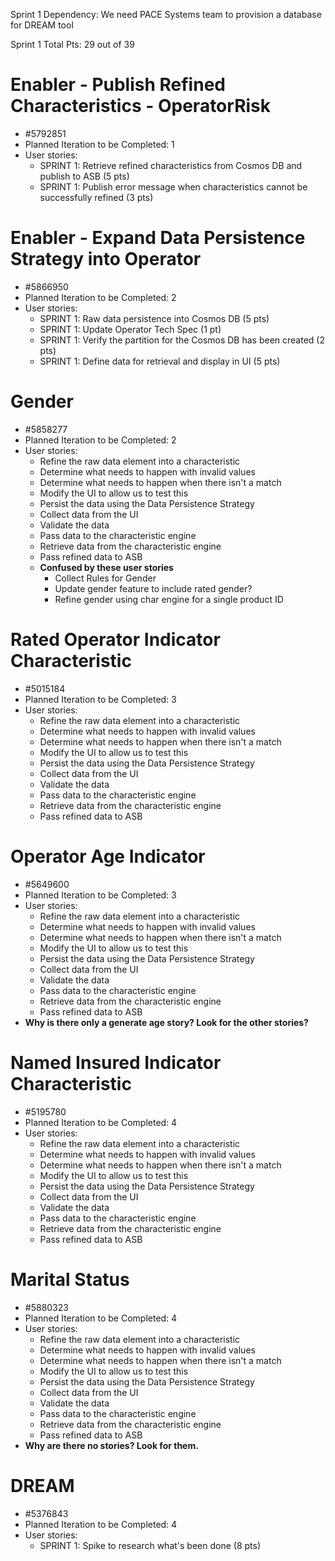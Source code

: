 Sprint 1 Dependency:  We need PACE Systems team to provision a database for DREAM tool

Sprint 1 Total Pts:  29 out of 39



# Enabler - Publish Refined Characteristics - OperatorRisk
- #5792851
- Planned Iteration to be Completed:  1
- User stories:
    - SPRINT 1:  Retrieve refined characteristics from Cosmos DB and publish to ASB (5 pts)
    - SPRINT 1:  Publish error message when characteristics cannot be successfully refined (3 pts)

# Enabler - Expand Data Persistence Strategy into Operator
- #5866950
- Planned Iteration to be Completed:  2
- User stories:
    - SPRINT 1: Raw data persistence into Cosmos DB (5 pts)
    - SPRINT 1:  Update Operator Tech Spec (1 pt)
    - SPRINT 1:  Verify the partition for the Cosmos DB has been created (2 pts)
    - SPRINT 1:  Define data for retrieval and display in UI (5 pts)


# Gender
- #5858277
- Planned Iteration to be Completed:  2
- User stories:
    - Refine the raw data element into a characteristic
    - Determine what needs to happen with invalid values
    - Determine what needs to happen when there isn't a match
    - Modify the UI to allow us to test this
    - Persist the data using the Data Persistence Strategy
    - Collect data from the UI
    - Validate the data
    - Pass data to the characteristic engine
    - Retrieve data from the characteristic engine
    - Pass refined data to ASB
    - **Confused by these user stories**
        - Collect Rules for Gender
        - Update gender feature to include rated gender?
        - Refine gender using char engine for a single product ID	
				

# Rated Operator Indicator Characteristic
- #5015184
- Planned Iteration to be Completed:  3
- User stories:
    - Refine the raw data element into a characteristic
    - Determine what needs to happen with invalid values
    - Determine what needs to happen when there isn't a match
    - Modify the UI to allow us to test this
    - Persist the data using the Data Persistence Strategy
    - Collect data from the UI
    - Validate the data
    - Pass data to the characteristic engine
    - Retrieve data from the characteristic engine
    - Pass refined data to ASB

# Operator Age Indicator
- #5649600 
- Planned Iteration to be Completed:  3
- User stories:
    - Refine the raw data element into a characteristic
    - Determine what needs to happen with invalid values
    - Determine what needs to happen when there isn't a match
    - Modify the UI to allow us to test this
    - Persist the data using the Data Persistence Strategy
    - Collect data from the UI
    - Validate the data
    - Pass data to the characteristic engine
    - Retrieve data from the characteristic engine
    - Pass refined data to ASB
- **Why is there only a generate age story?  Look for the other stories?**	

# Named Insured Indicator Characteristic
- #5195780 
- Planned Iteration to be Completed:  4
- User stories:
    - Refine the raw data element into a characteristic
    - Determine what needs to happen with invalid values
    - Determine what needs to happen when there isn't a match
    - Modify the UI to allow us to test this
    - Persist the data using the Data Persistence Strategy
    - Collect data from the UI
    - Validate the data
    - Pass data to the characteristic engine
    - Retrieve data from the characteristic engine
    - Pass refined data to ASB

# Marital Status
- #5880323 
- Planned Iteration to be Completed:  4
- User stories:
    - Refine the raw data element into a characteristic
    - Determine what needs to happen with invalid values
    - Determine what needs to happen when there isn't a match
    - Modify the UI to allow us to test this
    - Persist the data using the Data Persistence Strategy
    - Collect data from the UI
    - Validate the data
    - Pass data to the characteristic engine
    - Retrieve data from the characteristic engine
    - Pass refined data to ASB
- **Why are there no stories?  Look for them.**	


# DREAM
- #5376843 
- Planned Iteration to be Completed:  4
- User stories:
     - SPRINT 1:  Spike to research what's been done (8 pts)